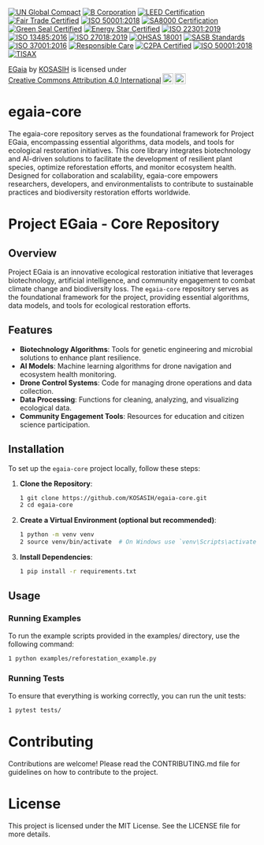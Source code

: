 [![UN Global Compact](https://img.shields.io/badge/UN%20Global%20Compact-Participant-blue)](https://www.unglobalcompact.org/)
[![B Corporation](https://img.shields.io/badge/B%20Corporation-Certified-brightgreen)](https://bcorporation.net/)
[![LEED Certification](https://img.shields.io/badge/LEED%20Certification-Gold-brightgreen)](https://www.usgbc.org/leed)
[![Fair Trade Certified](https://img.shields.io/badge/Fair%20Trade%20Certified-Yes-brightgreen)](https://www.fairtrade.net/)
[![ISO 50001:2018](https://img.shields.io/badge/ISO%2050001:2018-Certified-brightgreen)](https://www.iso.org/iso-50001-energy-management.html)
[![SA8000 Certification](https://img.shields.io/badge/SA8000-Certified-brightgreen)](https://www.sai-global.com/)
[![Green Seal Certified](https://img.shields.io/badge/Green%20Seal-Certified-brightgreen)](https://www.greenseal.org/)
[![Energy Star Certified](https://img.shields.io/badge/Energy%20Star-Certified-brightgreen)](https://www.energystar.gov/)
[![ISO 22301:2019](https://img.shields.io/badge/ISO%2022301:2019-Certified-brightgreen)](https://www.iso.org/iso-22301-business-continuity.html)
[![ISO 13485:2016](https://img.shields.io/badge/ISO%2013485:2016-Certified-brightgreen)](https://www.iso.org/iso-13485-medical-devices.html)
[![ISO 27018:2019](https://img.shields.io/badge/ISO%2027018:2019-Certified-brightgreen)](https://www.iso.org/iso-27018-personal-data.html)
[![OHSAS 18001](https://img.shields.io/badge/OHSAS%2018001-Certified-brightgreen)](https://www.bsigroup.com/en-GB/ohsas-18001-occupational-health-and-safety/)
[![SASB Standards](https://img.shields.io/badge/SASB%20Standards-Compliant-brightgreen)](https://www.sasb.org/)
[![ISO 37001:2016](https://img.shields.io/badge/ISO%2037001:2016-Certified-brightgreen)](https://www.iso.org/iso-37001-anti-bribery.html)
[![Responsible Care](https://img.shields.io/badge/Responsible%20Care-Participant-brightgreen)](https://www.icca-chem.org/)
[![C2PA Certified](https://img.shields.io/badge/C2PA-Certified-brightgreen)](https://c2pa.org/)
[![ISO 50001:2018](https://img.shields.io/badge/ISO%2050001:2018-Certified-brightgreen)](https://www.iso.org/iso-50001-energy-management.html)
[![TISAX](https://img.shields.io/badge/TISAX-Certified-brightgreen)](https://www.enx.com/tisax/)

<p xmlns:cc="http://creativecommons.org/ns#" xmlns:dct="http://purl.org/dc/terms/"><a property="dct:title" rel="cc:attributionURL" href="https://github.com/KOSASIH/egaia-core">EGaia</a> by <a rel="cc:attributionURL dct:creator" property="cc:attributionName" href="https://www.linkedin.com/in/kosasih-81b46b5a">KOSASIH</a> is licensed under <a href="https://creativecommons.org/licenses/by/4.0/?ref=chooser-v1" target="_blank" rel="license noopener noreferrer" style="display:inline-block;">Creative Commons Attribution 4.0 International<img style="height:22px!important;margin-left:3px;vertical-align:text-bottom;" src="https://mirrors.creativecommons.org/presskit/icons/cc.svg?ref=chooser-v1" alt=""><img style="height:22px!important;margin-left:3px;vertical-align:text-bottom;" src="https://mirrors.creativecommons.org/presskit/icons/by.svg?ref=chooser-v1" alt=""></a></p>

# egaia-core
The egaia-core repository serves as the foundational framework for Project EGaia, encompassing essential algorithms, data models, and tools for ecological restoration initiatives. This core library integrates biotechnology and AI-driven solutions to facilitate the development of resilient plant species, optimize reforestation efforts, and monitor ecosystem health. Designed for collaboration and scalability, egaia-core empowers researchers, developers, and environmentalists to contribute to sustainable practices and biodiversity restoration efforts worldwide.

# Project EGaia - Core Repository

## Overview

Project EGaia is an innovative ecological restoration initiative that leverages biotechnology, artificial intelligence, and community engagement to combat climate change and biodiversity loss. The `egaia-core` repository serves as the foundational framework for the project, providing essential algorithms, data models, and tools for ecological restoration efforts.

## Features

- **Biotechnology Algorithms**: Tools for genetic engineering and microbial solutions to enhance plant resilience.
- **AI Models**: Machine learning algorithms for drone navigation and ecosystem health monitoring.
- **Drone Control Systems**: Code for managing drone operations and data collection.
- **Data Processing**: Functions for cleaning, analyzing, and visualizing ecological data.
- **Community Engagement Tools**: Resources for education and citizen science participation.

## Installation

To set up the `egaia-core` project locally, follow these steps:

1. **Clone the Repository**:
   ```bash
   1 git clone https://github.com/KOSASIH/egaia-core.git
   2 cd egaia-core
   ```

 2. **Create a Virtual Environment (optional but recommended)**:

    ```bash
    1 python -m venv venv
    2 source venv/bin/activate  # On Windows use `venv\Scripts\activate`
    ```

3. **Install Dependencies**:

   ```bash
   1 pip install -r requirements.txt
   ```
   
## Usage

### Running Examples

To run the example scripts provided in the examples/ directory, use the following command:

   ```bash
   1 python examples/reforestation_example.py
   ```

### Running Tests

To ensure that everything is working correctly, you can run the unit tests:

   ```bash
   1 pytest tests/
   ```

# Contributing
Contributions are welcome! Please read the CONTRIBUTING.md file for guidelines on how to contribute to the project.

# License
This project is licensed under the MIT License. See the LICENSE file for more details.

